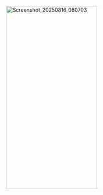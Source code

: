 <img width="250" height="500" alt="Screenshot_20250816_080703" src="https://github.com/user-attachments/assets/b81aa199-8a77-4880-b49e-03aac7b3a26a" />

